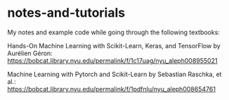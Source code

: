 # notes-and-tutorials
My notes and example code while going through the following textbooks:

Hands-On Machine Learning with Scikit-Learn, Keras, and TensorFlow by Aurélien Géron:\
https://bobcat.library.nyu.edu/permalink/f/1c17uag/nyu_aleph008955021

Machine Learning with Pytorch and Scikit-Learn by Sebastian Raschka, et al.:\
https://bobcat.library.nyu.edu/permalink/f/1pdfnlu/nyu_aleph008654761

